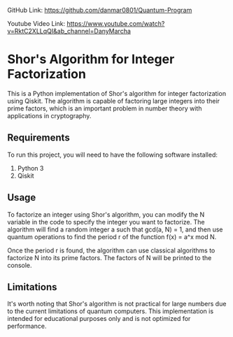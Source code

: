 GitHub Link:
https://github.com/danmar0801/Quantum-Program


Youtube Video Link:
https://www.youtube.com/watch?v=RktC2XLLqQI&ab_channel=DanyMarcha

# Shor's Algorithm for Integer Factorization

This is a Python implementation of Shor's algorithm for integer factorization using Qiskit. The algorithm is capable of factoring large integers into their prime factors, which is an important problem in number theory with applications in cryptography.

## Requirements
To run this project, you will need to have the following software installed:

1. Python 3
2. Qiskit

## Usage
To factorize an integer using Shor's algorithm, you can modify the N variable in the code to specify the integer you want to factorize. The algorithm will find a random integer a such that gcd(a, N) = 1, and then use quantum operations to find the period r of the function f(x) = a^x mod N.

Once the period r is found, the algorithm can use classical algorithms to factorize N into its prime factors. The factors of N will be printed to the console.

## Limitations
It's worth noting that Shor's algorithm is not practical for large numbers due to the current limitations of quantum computers. This implementation is intended for educational purposes only and is not optimized for performance.

